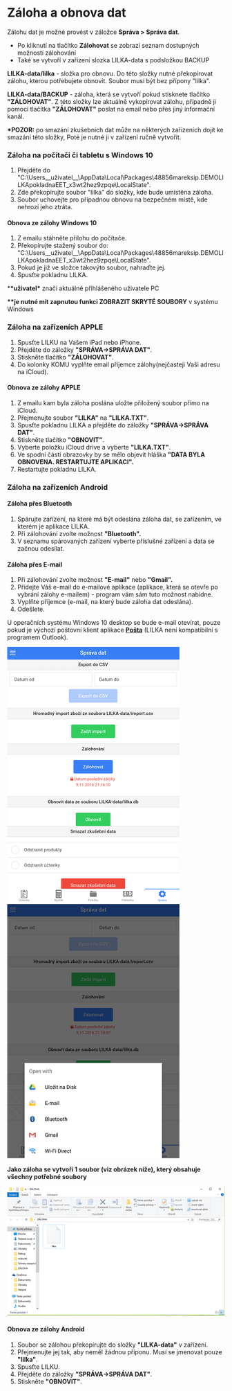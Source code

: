 # Záloha a obnova dat

Zálohu dat je možné provést v záložce **Správa &gt; Správa dat**.

* Po kliknutí na tlačítko **Zálohovat** se zobrazí seznam dostupných možností zálohování
* Také se vytvoří v zařízení slozka LILKA-data s podsložkou BACKUP

**LILKA-data/lilka** - složka pro obnovu. Do této složky nutné překopírovat zálohu, kterou potřebujete obnovit. Soubor musí být bez přípony "lilka".

**LILKA-data/BACKUP** - záloha, která se vytvoří pokud stisknete tlačítko **"ZÁLOHOVAT"**. Z této složky lze aktuálně vykopírovat zálohu, případně ji pomocí tlačítka **"ZÁLOHOVAT"** poslat na email nebo přes jiný informační kanál.

**\*POZOR:** po smazání zkušebních dat může na některých zařízeních dojít ke smazání této složky, Poté je nutné ji v zařízení ručně vytvořit.

### Záloha na počítači či tabletu s Windows 10

1. Přejděte do "C:\Users\_\_uživatel\_\_\AppData\Local\Packages\48856mareksip.DEMOLILKApokladnaEET\_x3wt2hez9zpqe\LocalState\".
2. Zde překopírujte soubor "lilka" do složky, kde bude umístěna záloha.
3. Soubor uchovejte pro případnou obnovu na bezpečném místě, kde nehrozí jeho ztráta.

#### Obnova ze zálohy Windows 10

1. Z emailu stáhněte přílohu do počítače.
2. Překopírujte stažený soubor do: "C:\Users\_\_uživatel\_\_\AppData\Local\Packages\48856mareksip.DEMOLILKApokladnaEET\_x3wt2hez9zpqe\LocalState\".
3. Pokud je již ve složce takovýto soubor, nahraďte jej.
4. Spusťte pokladnu LILKA.

\***\*uživatel\*** značí aktuálně přihlášeného uživatele PC

**\*\***je nutné mít zapnutou funkci** ZOBRAZIT SKRYTÉ SOUBORY** v systému Windows

### Záloha na zařízeních APPLE

1. Spusťte LILKU na Vašem iPad nebo iPhone.
2. Přejděte do záložky **"SPRÁVA-&gt;SPRÁVA DAT"**.
3. Stiskněte tlačítko **"ZÁLOHOVAT"**.
4. Do kolonky KOMU vyplňte email příjemce zálohy\(nejčasteji Vaši adresu na iCloud\).

#### Obnova ze zálohy APPLE

1. Z emailu kam byla záloha poslána uložte přiložený soubor přímo na iCloud.
2. Přejmenujte soubor **"LILKA"** na **"LILKA.TXT"**.
3. Spusťte pokladnu LILKA a přejděte do záložky **"SPRÁVA-&gt;SPRÁVA DAT"**.
4. Stiskněte tlačítko **"OBNOVIT"**.
5. Vyberte položku iCloud drive a vyberte **"LILKA.TXT"**.
6. Ve spodní části obrazovky by se mělo objevit hláška **"DATA BYLA OBNOVENA. RESTARTUJTE APLIKACI".**
7. Restartujte pokladnu LILKA.

### Záloha na zařízeních Android

#### Záloha přes Bluetooth

1. Spárujte zařízení, na které má být odeslána záloha dat, se zařízením, ve kterém je aplikace LILKA.
2. Při zálohování zvolte možnost **"Bluetooth".**
3. V seznamu spárovaných zařízení vyberte příslušné zařízení a data se začnou odesílat.

#### Záloha přes E-mail

1. Při zálohování zvolte možnost **"E-mail"** nebo **"Gmail".**
2. Přidejte Váš e-mail do e-mailové aplikace \(aplikace, která se otevře po vybrání zálohy e-mailem\) - program vám sám tuto možnost nabídne.
3. Vyplňte příjemce \(e-mail, na který bude záloha dat odeslána\).
4. Odešlete.

U operačních systému Windows 10 desktop se bude e-mail otevírat, pouze pokud je výchozí poštovní klient aplikace [**Pošta**](https://www.microsoft.com/en-us/store/p/mail-and-calendar/9wzdncrfhvqm) \(LILKA není kompatibilní s programem Outlook\).

![](../img/deposit1.png)              ![](../img/deposit2.png)

**Jako záloha se vytvoří 1 soubor \(viz obrázek níže\), který obsahuje všechny potřebné soubory**

![](../img/depositData.png)

#### Obnova ze zálohy Android

1. Soubor se zálohou překopírujte do složky **"LILKA-data"** v zařízení.
2. Přejmenujte jej tak, aby neměl žádnou příponu. Musí se jmenovat pouze **"lilka"**.
3. Spusťte LILKU.
4. Přejděte do záložky **"SPRÁVA-&gt;SPRÁVA DAT"**.
5. Stiskněte **"OBNOVIT"**.



